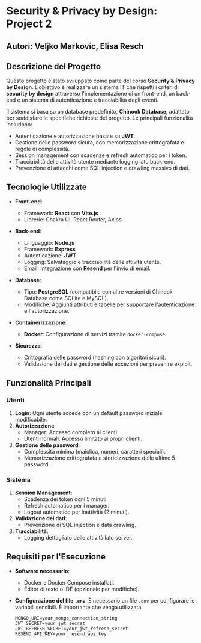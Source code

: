 # Security & Privacy by Design: Project 2

## Autori: Veljko Markovic, Elisa Resch

## Descrizione del Progetto

Questo progetto è stato sviluppato come parte del corso **Security & Privacy by Design**. L'obiettivo è realizzare un sistema IT che rispetti i criteri di **security by design** attraverso l'implementazione di un front-end, un back-end e un sistema di autenticazione e tracciabilità degli eventi.

Il sistema si basa su un database predefinito, **Chinook Database**, adattato per soddisfare le specifiche richieste del progetto. Le principali funzionalità includono:
- Autenticazione e autorizzazione basate su **JWT**.
- Gestione delle password sicura, con memorizzazione crittografata e regole di complessità.
- Session management con scadenze e refresh automatico per i token.
- Tracciabilità delle attività utente mediante logging lato back-end.
- Prevenzione di attacchi come SQL injection e crawling massivo di dati.

## Tecnologie Utilizzate

- **Front-end**:
  - Framework: **React** con **Vite.js**
  - Librerie: Chakra UI, React Router, Axios

- **Back-end**:
  - Linguaggio: **Node.js**
  - Framework: **Express**
  - Autenticazione: **JWT**
  - Logging: Salvataggio e tracciabilità delle attività utente.
  - Email: Integrazione con **Resend** per l'invio di email.

- **Database**:
  - Tipo: **PostgreSQL** (compatibile con altre versioni di Chinook Database come SQLite e MySQL).
  - Modifiche: Aggiunti attributi e tabelle per supportare l'autenticazione e l'autorizzazione.

- **Containerizzazione**:
  - **Docker**: Configurazione di servizi tramite `docker-compose`.

- **Sicurezza**:
  - Crittografia delle password (hashing con algoritmi sicuri).
  - Validazione dei dati e gestione delle eccezioni per prevenire exploit.

## Funzionalità Principali

### Utenti
1. **Login**: Ogni utente accede con un default password iniziale modificabile.
2. **Autorizzazione**:
   - Manager: Accesso completo ai clienti.
   - Utenti normali: Accesso limitato ai propri clienti.
3. **Gestione delle password**:
   - Complessità minima (maiolica, numeri, caratteri speciali).
   - Memorizzazione crittografata e storicizzazione delle ultime 5 password.

### Sistema
1. **Session Management**:
   - Scadenza dei token ogni 5 minuti.
   - Refresh automatico per i manager.
   - Logout automatico per inattività (2 minuti).
2. **Validazione dei dati**:
   - Prevenzione di SQL injection e data crawling.
3. **Tracciabilità**:
   - Logging dettagliato delle attività lato server.

## Requisiti per l'Esecuzione

- **Software necessario**:
  - Docker e Docker Compose installati.
  - Editor di testo o IDE (opzionale per modifiche).

- **Configurazione del file `.env`**:
  È necessario un file `.env` per configurare le variabili sensibili. È importante che venga utilizzata
  ```plaintext
  MONGO_URI=your_mongo_connection_string
  JWT_SECRET=your_jwt_secret
  JWT_REFRESH_SECRET=your_jwt_refresh_secret
  RESEND_API_KEY=your_resend_api_key
